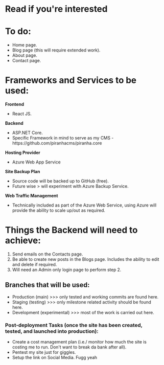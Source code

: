 # Read if you're interested
<h1>To do:</h1>
<ul>
  <li>Home page.</li>
  <li>Blog page (this will require extended work).</li>
  <li>About page.</li>
  <li>Contact page.</li>
</ul>

<h1>Frameworks and Services to be used:</h1>
<b>Frontend</b>
<ul>
  <li>React JS.</li>
</ul>

<b>Backend</b>
<ul>
  <li>ASP.NET Core.</li>
  <li>Specific Framework in mind to serve as my CMS - https://github.com/piranhacms/piranha.core</li>
</ul>

<b>Hosting Provider</b>
<ul>
  <li>Azure Web App Service</li>
</ul>

<b>Site Backup Plan</b>
<ul>
  <li>Source code will be backed up to GitHub (free).</li>
  <li>Future wise > will experiment with Azure Backup Service.</li>
</ul>

<b>Web Traffic Management</b>
<ul>
  <li>Technically included as part of the Azure Web Service, using Azure will provide the ability to scale up/out as required.</li>
</ul>

<h1>Things the Backend will need to achieve:</h1>
<ol>
  <li>Send emails on the Contacts page.</li>
  <li>Be able to create new posts in the Blogs page. Includes the ability to edit and delete if required.</li>
  <li>Will need an Admin only login page to perform step 2.</li>
</ol>

<h2>Branches that will be used:</h2>
<ul>
  <li>Production (main) >>> only tested and working commits are found here.</li>
  <li>Staging (testing) >>> only milestone related activity should be found here.</li>
  <li>Development (experimental) >>> most of the work is carried out here.</li>
</ul>

<h3>Post-deployment Tasks (once the site has been created, tested, and launched into production):</h3>
<ul>
  <li>Create a cost management plan (i.e./ monitor how much the site is costing me to run. Don't want to break da bank after all).</li>
  <li>Pentest my site just for giggles.</li>
  <li>Setup the link on Social Media. Fugg yeah</li>
</ul>
